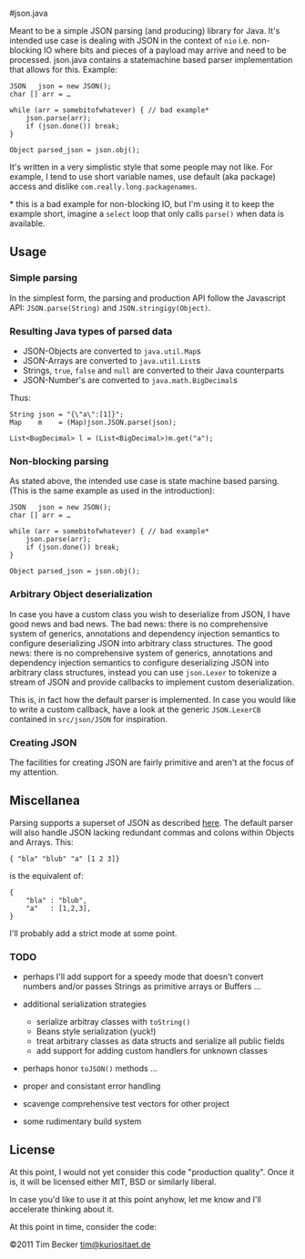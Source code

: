 #json.java

Meant to be a simple JSON parsing (and producing) library for Java. It's intended use case is dealing with JSON in the context of `nio` i.e. non-blocking IO where bits and pieces of a payload may arrive and need to be processed. json.java contains a statemachine based parser implementation that allows for this. Example:

	JSON   json = new JSON();
	char [] arr = …

    while (arr = somebitofwhatever) { // bad example*
		json.parse(arr);
		if (json.done()) break;		
	} 

	Object parsed_json = json.obj();
 
It's written in a very simplistic style that some people may not like. For example, I tend to use short variable names, use default (aka package) access and dislike `com.really.long.packagenames`.

\* this is a bad example for non-blocking IO, but I'm using it to keep the example short, imagine a `select` loop that only calls `parse()` when data is available.


## Usage

### Simple parsing

In the simplest form, the parsing and production API follow the Javascript API: `JSON.parse(String)` and `JSON.stringigy(Object)`.

### Resulting Java types of parsed data

* JSON-Objects are converted to `java.util.Map`s
* JSON-Arrays are converted to `java.util.List`s
* Strings, `true`, `false` and `null` are converted to their Java counterparts
* JSON-Number's are converted to `java.math.BigDecimal`s

Thus:

	String json = "{\"a\":[1]}";
	Map    m    = (Map)json.JSON.parse(json);
    
	List<BugDecimal> l = (List<BigDecimal>)m.get("a");
	


### Non-blocking parsing

As stated above, the intended use case is state machine based parsing. (This is the same example as used in the introduction):

	JSON   json = new JSON();
	char [] arr = …

    while (arr = somebitofwhatever) { // bad example*
		json.parse(arr);
		if (json.done()) break;		
	} 

	Object parsed_json = json.obj();
 


### Arbitrary Object deserialization

In case you have a custom class you wish to deserialize from JSON, I have good news and bad news. The bad news: there is no comprehensive system of generics, annotations and dependency injection semantics to configure deserializing JSON into arbitrary class structures. The good news: there is no comprehensive system of generics, annotations and dependency injection semantics to configure deserializing JSON into arbitrary class structures, instead you can use `json.Lexer` to tokenize a stream of JSON and provide callbacks to implement custom deserialization.

This is, in fact how the default parser is implemented. In case you would like to write a custom callback, have a look at the generic `JSON.LexerCB` contained in `src/json/JSON` for inspiration.

### Creating JSON

The facilities for creating JSON are fairly primitive and aren't at the focus of my attention.


## Miscellanea

Parsing supports a superset of JSON as described [here][json]. The default parser will also handle JSON lacking redundant commas and colons within Objects and Arrays. This:

    { "bla" "blub" "a" [1 2 3]}

is the equivalent of:

	{
		"bla" : "blub",
		"a"   : [1,2,3],
	}

I'll probably add a strict mode at some point.

[json]:http://www.json.org

### TODO

* perhaps I'll add support for a speedy mode that doesn't convert numbers and/or passes Strings as primitive arrays or Buffers …

* additional serialization strategies
	* serialize arbitray classes with `toString()`
	* Beans style serialization (yuck!)
	* treat arbitrary classes as data structs and
      serialize all public fields
    * add support for adding custom handlers for unknown 	  classes

* perhaps honor `toJSON()` methods ...
* proper and consistant error handling
* scavenge comprehensive test vectors for other project
* some rudimentary build system



## License

At this point, I would not yet consider this code "production quality". Once it is, it will be licensed either MIT, BSD or similarly liberal.

In case you'd like to use it at this point anyhow, let me know and I'll accelerate thinking about it.

At this point in time, consider the code:

  ©2011 Tim Becker <tim@kuriositaet.de>